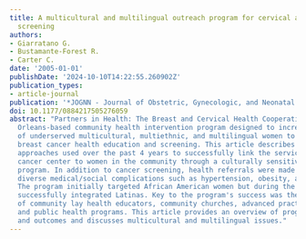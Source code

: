 ```yaml
---
title: A multicultural and multilingual outreach program for cervical and breast cancer
  screening
authors:
- Giarratano G.
- Bustamante-Forest R.
- Carter C.
date: '2005-01-01'
publishDate: '2024-10-10T14:22:55.260902Z'
publication_types:
- article-journal
publication: '*JOGNN - Journal of Obstetric, Gynecologic, and Neonatal Nursing*'
doi: 10.1177/0884217505276059
abstract: "Partners in Health: The Breast and Cervical Health Cooperative is a New
  Orleans-based community health intervention program designed to increase the access
  of underserved multicultural, multiethnic, and multilingual women to cervical and
  breast cancer health education and screening. This article describes innovative
  approaches used over the past 4 years to successfully link the services of a university
  cancer center to women in the community through a culturally sensitive outreach
  program. In addition to cancer screening, health referrals were made for many other
  diverse medical/social complications such as hypertension, obesity, and violence.
  The program initially targeted African American women but during the past year has
  successfully integrated Latinas. Key to the program's success was the collaboration
  of community lay health educators, community churches, advanced practice nurses,
  and public health programs. This article provides an overview of program strategies
  and outcomes and discusses multicultural and multilingual issues."
---
```

